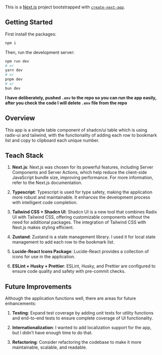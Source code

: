 This is a [Next.js](https://nextjs.org/) project bootstrapped with [`create-next-app`](https://github.com/vercel/next.js/tree/canary/packages/create-next-app).

## Getting Started

First install the packages:

```bash
npm i
```

Then, run the development server:

```bash
npm run dev
# or
yarn dev
# or
pnpm dev
# or
bun dev
```

**I have deliberately, pushed `.env` to the repo so you can run the app easily, after you check the code I will delete `.env` file from the repo**

## Overview

This app is a simple table component of shadcn/ui table which is using radix-ui and tailwind, with the functionality of adding each row to bookmark list and copy to clipboard each unique number.

## Teach Stack

1. **Next.js**: Next.js was chosen for its powerful features, including Server Components and Server Actions, which help reduce the client-side JavaScript bundle size, improving performance. For more information, refer to the Next.js documentation.

2. **Typescript**: Typescript is used for type safety, making the application more robust and maintainable. It enhances the development process with intelligent code completion.

3. **Tailwind CSS + Shadcn UI**: Shadcn UI is a new tool that combines Radix UI with Tailwind CSS, offering customizable components without the need for additional packages. The integration of Tailwind CSS with Next.js makes styling efficient.

4. **Zustand**: Zustand is a state management library. I used it for local state management to add each row to the bookmark list.

5. **Lucide-React Icons Package**: Lucide-React provides a collection of icons for use in the application.

6. **ESLint + Husky + Prettier**: ESLint, Husky, and Prettier are configured to ensure code quality and safety with pre-commit checks.

## Future Improvements

Although the application functions well, there are areas for future enhancements:

1. **Testing**: Expand test coverage by adding unit tests for utility functions and end-to-end tests to ensure complete coverage of UI functionality.

2. **Internationalization**: I wanted to add localization support for the app, but I didn't have enough time to do that.

3. **Refactoring**: Consider refactoring the codebase to make it more maintainable, scalable, and readable.
